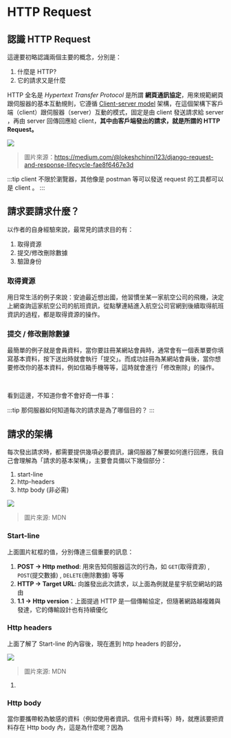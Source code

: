 # HTTP Request

## 認識 HTTP Request

這邊要初略認識兩個主要的概念，分別是：

1. 什麼是 HTTP?
2. 它的請求又是什麼

HTTP 全名是 *Hypertext Transfer Protocol* 是所謂 **網頁通訊協定**，用來規範網頁跟伺服器的基本互動規則，它遵循 [Client-server model](https://en.wikipedia.org/wiki/Client%E2%80%93server_model) 架構，在這個架構下客戶端（client）跟伺服器（server）互動的模式，固定是由 client 發送請求給 server ，再由 server 回傳回應給 client，**其中由客戶端發出的請求，就是所謂的 HTTP Request。**

![](https://miro.medium.com/v2/resize:fit:1266/format:webp/1*VGO2Stzs2rzpEDX7aHlkrQ.png)

> 圖片來源：https://medium.com/@lokeshchinni123/django-request-and-response-lifecycle-fae8f6467e3d

:::tip
client 不限於瀏覽器，其他像是 postman 等可以發送 request 的工具都可以是 client 。
:::

## 請求要請求什麼？

以作者的自身經驗來說，最常見的請求目的有：

1. 取得資源
2. 提交/修改刪除數據
3. 驗證身份


### 取得資源

用日常生活的例子來說：安迪最近想出國，他習慣坐某一家航空公司的飛機，決定上網查詢這家航空公司的航班資訊，從點擊連結進入航空公司官網到後續取得航班資訊的過程，都是取得資源的操作。

### 提交 / 修改刪除數據

最簡單的例子就是會員資料，當你要註冊某網站會員時，通常會有一個表單要你填寫基本資料，按下送出時就會執行「提交」。而成功註冊為某網站會員後，當你想要修改你的基本資料，例如信箱手機等等，這時就會進行「修改刪除」的操作。

<br/>


看到這邊，不知道你會不會好奇一件事：

:::tip
那伺服器如何知道每次的請求是為了哪個目的？
:::


## 請求的架構

每次發出請求時，都需要提供幾項必要資訊，讓伺服器了解要如何進行回應，我自己會理解為「請求的基本架構」，主要會具備以下幾個部分：

1. start-line
2. http-headers
3. http body (非必需)

![](https://developer.mozilla.org/en-US/docs/Web/HTTP/Messages/httpmsgstructure2.png)

> 圖片來源: MDN 

### Start-line

上面圖片紅框的值，分別傳達三個重要的訊息：

1. **POST -> Http method**: 用來告知伺服器這次的行為，如 `GET`(取得資源) , `POST`(提交數據) , `DELETE`(刪除數據) 等等
2. **HTTP -> Target URL**: 向誰發出此次請求，以上面為例就是星宇航空網站的路由
3. **1.1 -> Http version**：上面提過 HTTP 是一個傳輸協定，但隨著網路越複雜與發達，它的傳輸設計也有持續優化

### Http headers

上面了解了 Start-line 的內容後，現在進到 http headers 的部分，

![](https://developer.mozilla.org/en-US/docs/Web/HTTP/Messages/http_request_headers3.png)

> 圖片來源: MDN 

1. 


### Http body 

當你要攜帶較為敏感的資料（例如使用者資訊、信用卡資料等）時，就應該要把資料存在 Http body 內，這是為什麼呢？因為




